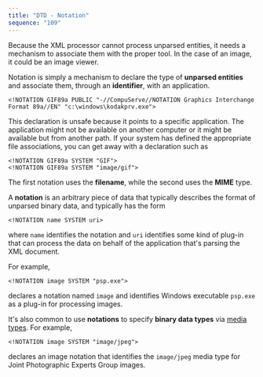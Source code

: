 ```yaml
---
title: "DTD - Notation"
sequence: "109"
---
```


Because the XML processor cannot process unparsed entities,
it needs a mechanism to associate them with the proper tool.
In the case of an image, it could be an image viewer.

Notation is simply a mechanism to declare the type of **unparsed entities**
and associate them, through an **identifier**, with an application.

```text
<!NOTATION GIF89a PUBLIC "-//CompuServe//NOTATION Graphics Interchange Format 89a//EN" "c:\windows\kodakprv.exe">
```

This declaration is unsafe because it points to a specific application.
The application might not be available on another computer or it might be available but from another path.
If your system has defined the appropriate file associations, you can get away with a declaration such as

```text
<!NOTATION GIF89a SYSTEM "GIF">
<!NOTATION GIF89a SYSTEM "image/gif">
```

The first notation uses the **filename**, while the second uses the **MIME** type.

A **notation** is an arbitrary piece of data that typically describes the format of unparsed binary data,
and typically has the form

```text
<!NOTATION name SYSTEM uri>
```

where `name` identifies the notation and `uri` identifies some kind of plug-in
that can process the data on behalf of the application that's parsing the XML document.

For example,

```text
<!NOTATION image SYSTEM "psp.exe">
```

declares a notation named `image` and identifies Windows executable `psp.exe` as a plug-in for processing images.

It's also common to use **notations** to specify **binary data types** via [media types](https://en.wikipedia.org/wiki/Media_type).
For example,

```text
<!NOTATION image SYSTEM "image/jpeg">
```

declares an image notation that 
identifies the `image/jpeg` media type for Joint Photographic Experts Group images.




